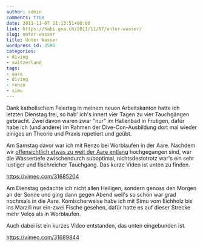```yaml
---
author: admin
comments: true
date: 2011-11-07 21:13:51+00:00
link: https://habi.gna.ch/2011/11/07/unter-wasser/
slug: unter-wasser
title: Unter Wasser
wordpress_id: 2590
categories:
- diving
- switzerland
tags:
- aare
- diving
- renzo
- simu
---
```


Dank katholischem Feiertag in meinem neuen Arbeitskanton hatte ich letzten Dienstag frei, so hab' ich's innert vier Tagen zu vier Tauchgängen gebracht. Zwei davon waren zwar "nur" im Hallenbad in Frutigen, dafür habe ich (und andere) im Rahmen der Dive-Con-Ausbildung dort mal wieder einiges an Theorie und Praxis repetiert und geübt.

Am Samstag davor war ich mit Renzo bei Worblaufen in der Aare. Nachdem wir [offensichtlich etwas zu weit der Aare entlang](https://www.flickr.com/photos/habi/6296230932/#comment72157627897539685) hochgegangen sind, war die Wassertiefe zwischendurch suboptimal, nichtsdestotrotz war's ein sehr lustiger und fischreicher Tauchgang. Das kurze Video ist unten zu finden.

https://vimeo.com/31685204

Am Dienstag gedachte ich nicht allen Heiligen, sondern genoss den Morgen an der Sonne und ging dann gegen Abend weil's so schön war grad nochmals in die Aare. Komischerweise habe ich mit Simu vom Eichholz bis ins Marzili nur ein-zwei Fische gesehen, dafür hatte es auf dieser Strecke mehr Velos als in Worblaufen.

Auch dabei ist ein kurzes Video entstanden, das unten eingebunden ist.

https://vimeo.com/31689844
